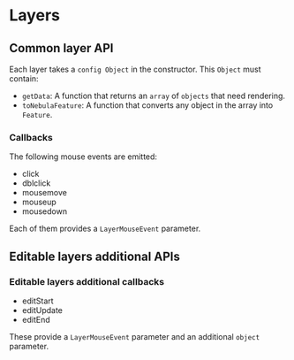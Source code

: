 # Layers

## Common layer API

Each layer takes a `config Object` in the constructor. This `Object` must contain:
- `getData`: A function that returns an `array` of `objects` that need rendering.
- `toNebulaFeature`: A function that converts any object in the array into `Feature`.



### Callbacks
The following mouse events are emitted:
- click
- dblclick
- mousemove
- mouseup
- mousedown

Each of them provides a `LayerMouseEvent` parameter.


## Editable layers additional APIs


### Editable layers additional callbacks
- editStart
- editUpdate
- editEnd

These provide a `LayerMouseEvent` parameter and an additional `object` parameter.


